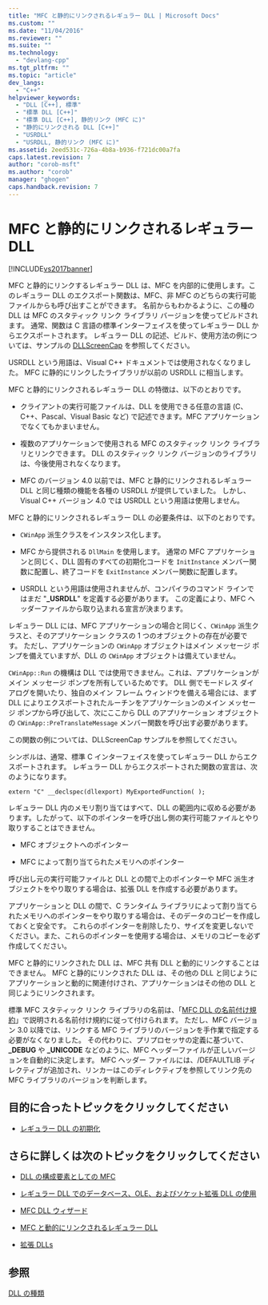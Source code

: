 ```yaml
---
title: "MFC と静的にリンクされるレギュラー DLL | Microsoft Docs"
ms.custom: ""
ms.date: "11/04/2016"
ms.reviewer: ""
ms.suite: ""
ms.technology: 
  - "devlang-cpp"
ms.tgt_pltfrm: ""
ms.topic: "article"
dev_langs: 
  - "C++"
helpviewer_keywords: 
  - "DLL [C++], 標準"
  - "標準 DLL [C++]"
  - "標準 DLL [C++], 静的リンク (MFC に)"
  - "静的にリンクされる DLL [C++]"
  - "USRDLL"
  - "USRDLL, 静的リンク (MFC に)"
ms.assetid: 2eed531c-726a-4b8a-b936-f721dc00a7fa
caps.latest.revision: 7
author: "corob-msft"
ms.author: "corob"
manager: "ghogen"
caps.handback.revision: 7
---
```

# MFC と静的にリンクされるレギュラー DLL
[!INCLUDE[vs2017banner](../assembler/inline/includes/vs2017banner.md)]

MFC と静的にリンクするレギュラー DLL は、MFC を内部的に使用します。このレギュラー DLL のエクスポート関数は、MFC、非 MFC のどちらの実行可能ファイルからも呼び出すことができます。  名前からもわかるように、この種の DLL は MFC のスタティック リンク ライブラリ バージョンを使ってビルドされます。  通常、関数は C 言語の標準インターフェイスを使ってレギュラー DLL からエクスポートされます。  レギュラー DLL の記述、ビルド、使用方法の例については、サンプルの [DLLScreenCap](http://msdn.microsoft.com/ja-jp/2171291d-3a50-403b-90a1-d93c2acb4f4a) を参照してください。  
  
 USRDLL という用語は、Visual C\+\+ ドキュメントでは使用されなくなりました。  MFC に静的にリンクしたライブラリが以前の USRDLL に相当します。  
  
 MFC と静的にリンクされるレギュラー DLL の特徴は、以下のとおりです。  
  
-   クライアントの実行可能ファイルは、DLL を使用できる任意の言語 \(C、C\+\+、Pascal、Visual Basic など\) で記述できます。MFC アプリケーションでなくてもかまいません。  
  
-   複数のアプリケーションで使用される MFC のスタティック リンク ライブラリとリンクできます。  DLL のスタティック リンク バージョンのライブラリは、今後使用されなくなります。  
  
-   MFC のバージョン 4.0 以前では、MFC と静的にリンクされるレギュラー DLL と同じ種類の機能を各種の USRDLL が提供していました。  しかし、Visual C\+\+ バージョン 4.0 では USRDLL という用語は使用しません。  
  
 MFC と静的にリンクされるレギュラー DLL の必要条件は、以下のとおりです。  
  
-   `CWinApp` 派生クラスをインスタンス化します。  
  
-   MFC から提供される `DllMain` を使用します。  通常の MFC アプリケーションと同じく、DLL 固有のすべての初期化コードを `InitInstance` メンバー関数に配置し、終了コードを `ExitInstance` メンバー関数に配置します。  
  
-   USRDLL という用語は使用されませんが、コンパイラのコマンド ラインではまだ "**\_USRDLL**" を定義する必要があります。  この定義により、MFC ヘッダーファイルから取り込まれる宣言が決まります。  
  
 レギュラー DLL には、MFC アプリケーションの場合と同じく、`CWinApp` 派生クラスと、そのアプリケーション クラスの 1 つのオブジェクトの存在が必要です。  ただし、アプリケーションの `CWinApp` オブジェクトはメイン メッセージ ポンプを備えていますが、DLL の `CWinApp` オブジェクトは備えていません。  
  
 `CWinApp::Run` の機構は DLL では使用できません。これは、アプリケーションがメイン メッセージ ポンプを所有しているためです。  DLL 側でモードレス ダイアログを開いたり、独自のメイン フレーム ウィンドウを備える場合には、まず DLL によりエクスポートされたルーチンをアプリケーションのメイン メッセージ ポンプから呼び出して、次にここから DLL のアプリケーション オブジェクトの `CWinApp::PreTranslateMessage` メンバー関数を呼び出す必要があります。  
  
 この関数の例については、DLLScreenCap サンプルを参照してください。  
  
 シンボルは、通常、標準 C インターフェイスを使ってレギュラー DLL からエクスポートされます。  レギュラー DLL からエクスポートされた関数の宣言は、次のようになります。  
  
```  
extern "C" __declspec(dllexport) MyExportedFunction( );  
```  
  
 レギュラー DLL 内のメモリ割り当てはすべて、DLL の範囲内に収める必要があります。したがって、以下のポインターを呼び出し側の実行可能ファイルとやり取りすることはできません。  
  
-   MFC オブジェクトへのポインター  
  
-   MFC によって割り当てられたメモリへのポインター  
  
 呼び出し元の実行可能ファイルと DLL との間で上のポインターや MFC 派生オブジェクトをやり取りする場合は、拡張 DLL を作成する必要があります。  
  
 アプリケーションと DLL の間で、C ランタイム ライブラリによって割り当てられたメモリへのポインターをやり取りする場合は、そのデータのコピーを作成しておくと安全です。  これらのポインターを削除したり、サイズを変更しないでください。また、これらのポインターを使用する場合は、メモリのコピーを必ず作成してください。  
  
 MFC と静的にリンクされた DLL は、MFC 共有 DLL と動的にリンクすることはできません。  MFC と静的にリンクされた DLL は、その他の DLL と同じようにアプリケーションと動的に関連付けされ、アプリケーションはその他の DLL と同じようにリンクされます。  
  
 標準 MFC スタティック リンク ライブラリの名前は、「[MFC DLL の名前付け規約](../build/naming-conventions-for-mfc-dlls.md)」で説明される名前付け規約に従って付けられます。  ただし、MFC バージョン 3.0 以降では、リンクする MFC ライブラリのバージョンを手作業で指定する必要がなくなりました。  その代わりに、プリプロセッサの定義に基づいて、**\_DEBUG** や **\_UNICODE** などのように、MFC ヘッダーファイルが正しいバージョンを自動的に決定します。  MFC ヘッダー ファイルには、\/DEFAULTLIB ディレクティブが追加され、リンカーはこのディレクティブを参照してリンク先の MFC ライブラリのバージョンを判断します。  
  
## 目的に合ったトピックをクリックしてください  
  
-   [レギュラー DLL の初期化](../Topic/Initializing%20Regular%20DLLs.md)  
  
## さらに詳しくは次のトピックをクリックしてください  
  
-   [DLL の構成要素としての MFC](../mfc/tn011-using-mfc-as-part-of-a-dll.md)  
  
-   [レギュラー DLL でのデータベース、OLE、およびソケット拡張 DLL の使用](../build/using-database-ole-and-sockets-extension-dlls-in-regular-dlls.md)  
  
-   [MFC DLL ウィザード](../mfc/reference/mfc-dll-wizard.md)  
  
-   [MFC と動的にリンクされるレギュラー DLL](../Topic/Regular%20DLLs%20Dynamically%20Linked%20to%20MFC.md)  
  
-   [拡張 DLLs](../build/extension-dlls-overview.md)  
  
## 参照  
 [DLL の種類](../build/kinds-of-dlls.md)